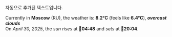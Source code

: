 
자동으로 추가된 텍스트입니다.

<!--START_SECTION:weather:moscow-->
Currently in **Moscow** (RU), the weather is: **8.2°C** (feels like **6.4°C**), ***overcast clouds***<br/>
On *April 30, 2025*, the *sun rises* at 🌅**04:48** and *sets* at 🌇**20:04**.
<!--END_SECTION:weather-->
